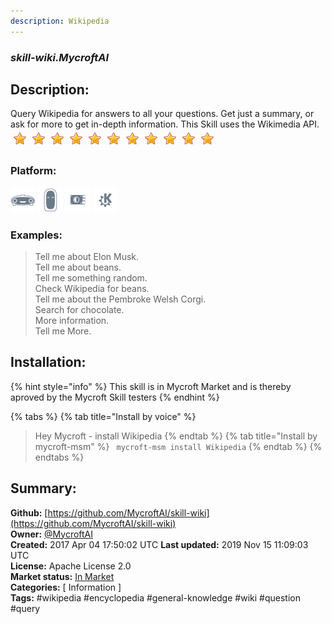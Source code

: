 ```yaml
---
description: Wikipedia
---
```


### _skill-wiki.MycroftAI_  
## Description:  
Query Wikipedia for answers to all your questions.  Get just a summary, or ask for more to get in-depth information.
This Skill uses the Wikimedia API.  
![](../.gitbook/assets/star.png)![](../.gitbook/assets/star.png)![](../.gitbook/assets/star.png)![](../.gitbook/assets/star.png)![](../.gitbook/assets/star.png)![](../.gitbook/assets/star.png)![](../.gitbook/assets/star.png)![](../.gitbook/assets/star.png)![](../.gitbook/assets/star.png)![](../.gitbook/assets/star.png)![](../.gitbook/assets/star.png)  
### Platform:  
 ![Mark I](../.gitbook/assets/mark-1-icon.png)  ![Mark II](../.gitbook/assets/mark-2-icon.png)  ![Picroft](../.gitbook/assets/picroft-icon.png)  ![plasmoid](../.gitbook/assets/kde.png)   
### Examples:  
> Tell me about Elon Musk.  
> Tell me about beans.  
> Tell me something random.  
> Check Wikipedia for beans.  
> Tell me about the Pembroke Welsh Corgi.  
> Search for chocolate.  
> More information.  
> Tell me More.  
  
## Installation:  
{% hint style="info" %}
This skill is in Mycroft Market and is thereby aproved by the Mycroft Skill testers
{% endhint %}
    
{% tabs %}
{% tab title="Install by voice" %}
> Hey Mycroft - install Wikipedia
{% endtab %}
  {% tab title="Install by mycroft-msm" %}
``` mycroft-msm install Wikipedia```
{% endtab %}
  {% endtabs %}
    
## Summary:  
**Github:** [https://github.com/MycroftAI/skill-wiki](https://github.com/MycroftAI/skill-wiki)  
**Owner:** [@MycroftAI](https://github.com/MycroftAI)  
**Created:** 2017 Apr 04 17:50:02 UTC  **Last updated:** 2019 Nov 15 11:09:03 UTC  
**License:** Apache License 2.0  
**Market status:** [In Market](https://market.mycroft.ai/skill/mycroft-wiki)  
**Categories:** [ Information ]   
**Tags:** \#wikipedia \#encyclopedia \#general-knowledge \#wiki \#question \#query   
